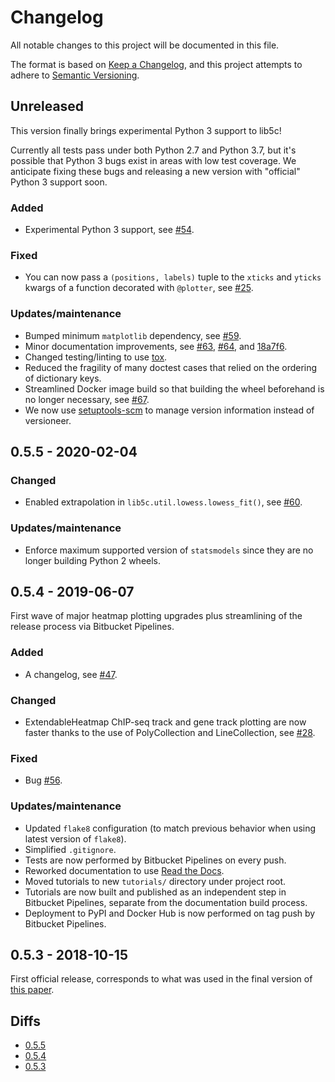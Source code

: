 # Changelog
All notable changes to this project will be documented in this file.

The format is based on [Keep a Changelog](https://keepachangelog.com/en/1.0.0/),
and this project attempts to adhere to [Semantic Versioning](https://semver.org/spec/v2.0.0.html).

## Unreleased

This version finally brings experimental Python 3 support to lib5c!

Currently all tests pass under both Python 2.7 and Python 3.7, but it's possible
that Python 3 bugs exist in areas with low test coverage. We anticipate fixing
these bugs and releasing a new version with "official" Python 3 support soon.

### Added
 - Experimental Python 3 support, see [#54](https://bitbucket.org/creminslab/lib5c/issues/54/add-python3-support).

### Fixed
 - You can now pass a `(positions, labels)` tuple to the `xticks` and `yticks`
   kwargs of a function decorated with `@plotter`, see [#25](https://bitbucket.org/creminslab/lib5c/issues/25/plotting-api-should-support-custom-tick).

### Updates/maintenance
 - Bumped minimum `matplotlib` dependency, see [#59](https://bitbucket.org/creminslab/lib5c/issues/59/importerror-cannot-import-name-to_rgba).
 - Minor documentation improvements, see [#63](https://bitbucket.org/creminslab/lib5c/issues/63/docs-pep-8-link-in-testing-building-and),
   [#64](https://bitbucket.org/creminslab/lib5c/issues/64/docs-installing-from-a-tarball-section-on),
   and [18a7f6](https://bitbucket.org/creminslab/lib5c/commits/18a7f6).
 - Changed testing/linting to use [tox](https://tox.readthedocs.io/en/latest/).
 - Reduced the fragility of many doctest cases that relied on the ordering of
   dictionary keys.
 - Streamlined Docker image build so that building the wheel beforehand is no
   longer necessary, see [#67](https://bitbucket.org/creminslab/lib5c/issues/67/docker-build-should-not-require-any-prereq).
 - We now use [setuptools-scm](https://pypi.org/project/setuptools-scm/) to
   manage version information instead of versioneer.

## 0.5.5 - 2020-02-04

### Changed
 - Enabled extrapolation in `lib5c.util.lowess.lowess_fit()`, see [#60](https://bitbucket.org/creminslab/lib5c/issues/60/lowess_fit-should-allow-extrapolation).

### Updates/maintenance
 - Enforce maximum supported version of `statsmodels` since they are no longer building Python 2 wheels.

## 0.5.4 - 2019-06-07

First wave of major heatmap plotting upgrades plus streamlining of the release
process via Bitbucket Pipelines.

### Added
- A changelog, see [#47](https://bitbucket.org/creminslab/lib5c/issues/47).

### Changed
- ExtendableHeatmap ChIP-seq track and gene track plotting are now faster
  thanks to the use of PolyCollection and LineCollection, see [#28](https://bitbucket.org/creminslab/lib5c/issues/28).

### Fixed
- Bug [#56](https://bitbucket.org/creminslab/lib5c/issues/56).

### Updates/maintenance
- Updated `flake8` configuration (to match previous behavior when using latest
  version of `flake8`).
- Simplified `.gitignore`.
- Tests are now performed by Bitbucket Pipelines on every push.
- Reworked documentation to use [Read the Docs](https://readthedocs.org/).
- Moved tutorials to new `tutorials/` directory under project root.
- Tutorials are now built and published as an independent step in Bitbucket
  Pipelines, separate from the documentation build process.
- Deployment to PyPI and Docker Hub is now performed on tag push by Bitbucket
  Pipelines.

## 0.5.3 - 2018-10-15

First official release, corresponds to what was used in the final version of
[this paper](https://doi.org/10.1016/j.cels.2019.02.006).

## Diffs
- [0.5.5](https://bitbucket.org/creminslab/lib5c/branches/compare/0.5.5..0.5.4#diff)
- [0.5.4](https://bitbucket.org/creminslab/lib5c/branches/compare/0.5.4..0.5.3#diff)
- [0.5.3](https://bitbucket.org/creminslab/lib5c/src/0.5.3)

